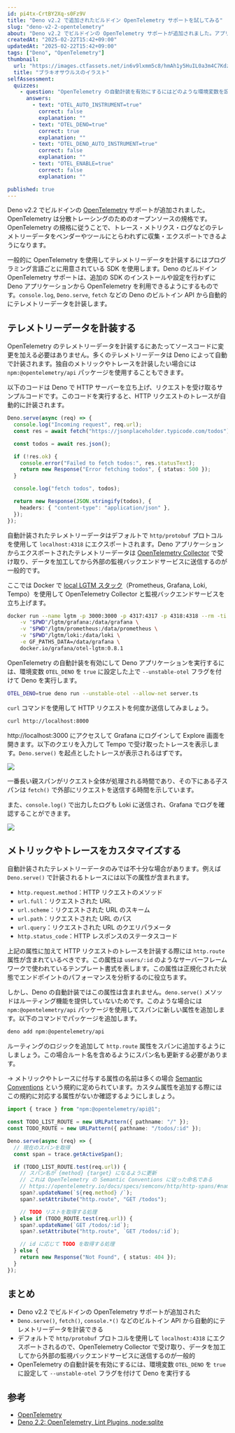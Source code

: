 ```yaml
---
id: pi4tx-CrtBY2Xq-s0Fz9V
title: "Deno v2.2 で追加されたビルドイン OpenTelemetry サポートを試してみる"
slug: "deno-v2-2-opentelemetry"
about: "Deno v2.2 でビルドインの OpenTelemetry サポートが追加されました。アプリケーションのコードに変更を加えることなく、Deno のビルトイン API から自動的にテレメトリーデータを計装できるようになります。"
createdAt: "2025-02-22T15:42+09:00"
updatedAt: "2025-02-22T15:42+09:00"
tags: ["Deno", "OpenTelemetry"]
thumbnail:
  url: "https://images.ctfassets.net/in6v9lxmm5c8/hmAh1y5HuIL0a3m4C7Kdz/dbc016aeb3125aa3c81c5994bc92d7a8/cute_brachiosaurus_8065.png"
  title: "ブラキオサウルスのイラスト"
selfAssessment:
  quizzes:
    - question: "OpenTelemetry の自動計装を有効にするにはどのような環境変数を設定する必要があるか？"
      answers:
        - text: "OTEL_AUTO_INSTRUMENT=true"
          correct: false
          explanation: ""
        - text: "OTEL_DENO=true"
          correct: true
          explanation: ""
        - text: "OTEL_DENO_AUTO_INSTRUMENT=true"
          correct: false
          explanation: ""
        - text: "OTEL_ENABLE=true"
          correct: false
          explanation: ""

published: true
---
```


Deno v2.2 でビルドインの [OpenTelemetry](https://opentelemetry.io/) サポートが追加されました。OpenTelemetry は分散トレーシングのためのオープンソースの規格です。OpenTelemetry の規格に従うことで、トレース・メトリクス・ログなどのテレメトリーデータをベンダーやツールにとらわれずに収集・エクスポートできるようになります。

一般的に OpenTelemetry を使用してテレメトリーデータを計装するにはプログラミング言語ごとに用意されている SDK を使用します。Deno のビルドイン OpenTelemetry サポートは、追加の SDK のインストールや設定を行わずに Deno アプリケーションから OpenTelemetry を利用できるようにするものです。`console.log`, `Deno.serve`, `fetch` などの Deno のビルトイン API から自動的にテレメトリーデータを計装します。

## テレメトリーデータを計装する

OpenTelemetry のテレメトリーデータを計装するにあたってソースコードに変更を加える必要はありません。多くのテレメトリーデータは Deno によって自動で計装されます。独自のメトリックやトレースを計装したい場合には `npm:@opentelemetry/api` パッケージを使用することもできます。

以下のコードは Deno で HTTP サーバーを立ち上げ、リクエストを受け取るサンプルコードです。このコードを実行すると、HTTP リクエストのトレースが自動的に計装されます。

```ts:server.ts
Deno.serve(async (req) => {
  console.log("Incoming request", req.url);
  const res = await fetch("https://jsonplaceholder.typicode.com/todos");

  const todos = await res.json();

  if (!res.ok) {
    console.error("Failed to fetch todos:", res.statusText);
    return new Response("Error fetching todos", { status: 500 });
  }

  console.log("fetch todos", todos);

  return new Response(JSON.stringify(todos), {
    headers: { "content-type": "application/json" },
  });
});
```

自動計装されたテレメトリーデータはデフォルトで `http/protobuf` プロトコルを使用して `localhost:4318` にエクスポートされます。Deno アプリケーションからエクスポートされたテレメトリーデータは [OpenTelemetry Collector](https://opentelemetry.io/docs/collector/) で受け取り、データを加工してから外部の監視バックエンドサービスに送信するのが一般的です。

ここでは Docker で [local LGTM スタック](https://github.com/grafana/docker-otel-lgtm/tree/main?tab=readme-ov-file)（Prometheus, Grafana, Loki, Tempo）を使用して OpenTelemetry Collector と監視バックエンドサービスを立ち上げます。

```bash
docker run --name lgtm -p 3000:3000 -p 4317:4317 -p 4318:4318 --rm -ti \
	-v "$PWD"/lgtm/grafana:/data/grafana \
	-v "$PWD"/lgtm/prometheus:/data/prometheus \
	-v "$PWD"/lgtm/loki:/data/loki \
	-e GF_PATHS_DATA=/data/grafana \
	docker.io/grafana/otel-lgtm:0.8.1
``` 

OpenTelemetry の自動計装を有効にして Deno アプリケーションを実行するには、環境変数 `OTEL_DENO` を `true` に設定した上で
 `--unstable-otel` フラグを付けて Deno を実行します。

```bash
OTEL_DENO=true deno run --unstable-otel --allow-net server.ts
```

`curl` コマンドを使用して HTTP リクエストを何度か送信してみましょう。

```bash
curl http://localhost:8000
```

http://localhost:3000 にアクセスして Grafana にログインして Explore 画面を開きます。以下のクエリを入力して Tempo で受け取ったトレースを表示します。`Deno.serve()` を起点としたトレースが表示されるはずです。

![](https://images.ctfassets.net/in6v9lxmm5c8/2j2uBI1hcf8yt21TF8HjNb/8bb51f2ac63a09f92c1c629457d03fcd/%E3%82%B9%E3%82%AF%E3%83%AA%E3%83%BC%E3%83%B3%E3%82%B7%E3%83%A7%E3%83%83%E3%83%88_2025-02-21_19.18.07.png)


一番長い親スパンがリクエスト全体が処理される時間であり、その下にある子スパンは `fetch()` で外部にリクエストを送信する時間を示しています。

また、`console.log()` で出力したログも Loki に送信され、Grafana でログを確認することができます。

![](https://images.ctfassets.net/in6v9lxmm5c8/17PIiU0hxBqdimAZ8KC6Qd/c5d26130d1bb1a01cbb5f2ede55a25c2/%E3%82%B9%E3%82%AF%E3%83%AA%E3%83%BC%E3%83%B3%E3%82%B7%E3%83%A7%E3%83%83%E3%83%88_2025-02-21_19.22.00.png)

## メトリックやトレースをカスタマイズする

自動計装されたテレメトリーデータのみでは不十分な場合があります。例えば `Deno.serve()` で計装されるトレースには以下の属性が含まれます。

- `http.request.method`：HTTP リクエストのメソッド
- `url.full`：リクエストされた URL
- `url.scheme`：リクエストされた URL のスキーム
- `url.path`：リクエストされた URL のパス
- `url.query`：リクエストされた URL のクエリパラメータ
- `http.status_code`：HTTP レスポンスのステータスコード

上記の属性に加えて HTTP リクエストのトレースを計装する際には `http.route` 属性が含まれているべきです。この属性は `users/:id` のようなサーバーフレームワークで使われているテンプレート書式を表します。この属性は正規化された状態でエンドポイントのパフォーマンスを分析するのに役立ちます。

しかし、Deno の自動計装ではこの属性は含まれません。`deno.serve()` メソッドはルーティング機能を提供していないためです。このような場合には `npm:@opentelemetry/api` パッケージを使用してスパンに新しい属性を追加します。以下のコマンドでパッケージを追加します。

```bash
deno add npm:@opentelemetry/api
```

ルーティングのロジックを追加して `http.route` 属性をスパンに追加するようにしましょう。この場合ルート名を含めるようにスパン名も更新する必要があります。

-> メトリックやトレースに付与する属性の名前は多くの場合 [Semantic Conventions](https://opentelemetry.io/docs/specs/semconv/) という規約に定められています。カスタム属性を追加する際にはこの規約に対応する属性がないか確認するようにしましょう。

```ts:server.ts
import { trace } from "npm:@opentelemetry/api@1";

const TODO_LIST_ROUTE = new URLPattern({ pathname: "/" });
const TODO_ROUTE = new URLPattern({ pathname: "/todos/:id" });

Deno.serve(async (req) => {
  // 現在のスパンを取得
  const span = trace.getActiveSpan();

  if (TODO_LIST_ROUTE.test(req.url)) {
    // スパン名が {method} {target} になるように更新
    // これは OpenTelemetry の Semantic Conventions に従った命名である
    // https://opentelemetry.io/docs/specs/semconv/http/http-spans/#name
    span?.updateName(`${req.method} /`);
    span?.setAttribute("http.route", "GET /todos");

    // TODO リストを取得する処理
  } else if (TODO_ROUTE.test(req.url)) {
    span?.updateName(`GET /todos/:id`);
    span?.setAttribute("http.route", `GET /todos/:id`);

    // id に応じて TODO を取得する処理
  } else {
    return new Response("Not Found", { status: 404 });
  }
});
```

## まとめ

- Deno v2.2 でビルドインの OpenTelemetry サポートが追加された
- `Deno.serve()`, `fetch()`, `console.*()` などのビルトイン API から自動的にテレメトリーデータを計装できる
- デフォルトで `http/protobuf` プロトコルを使用して `localhost:4318` にエクスポートされるので、OpenTelemetry Collector で受け取り、データを加工してから外部の監視バックエンドサービスに送信するのが一般的
- OpenTelemetry の自動計装を有効にするには、環境変数 `OTEL_DENO` を `true` に設定して `--unstable-otel` フラグを付けて Deno を実行する

## 参考

- [OpenTelemetry](https://docs.deno.com/runtime/fundamentals/open_telemetry/)
- [Deno 2.2: OpenTelemetry, Lint Plugins, node:sqlite](https://deno.com/blog/v2.2)

